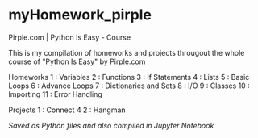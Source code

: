 # myHomework_pirple
Pirple.com | Python Is Easy - Course

This is my compilation of homeworks and projects througout the whole course of
"Python Is Easy" by Pirple.com

Homeworks
1 : Variables
2 : Functions
3 : If Statements
4 : Lists
5 : Basic Loops
6 : Advance Loops
7 : Dictionaries and Sets
8 : I/O
9 : Classes
10 : Importing
11 : Error Handling

Projects
1 : Connect 4
2 : Hangman

*Saved as Python files and also compiled in Jupyter Notebook*
